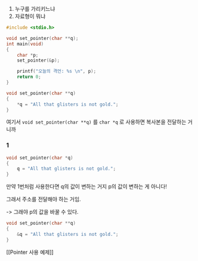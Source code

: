 
1. 누구를 가리키느냐
2. 자료형이 뭐냐

```c
#include <stdio.h>

void set_pointer(char **q);
int main(void)
{
    char *p;
    set_pointer(&p);

    printf("오늘의 격언: %s \n", p);
    return 0;
}

void set_pointer(char **q)
{
    *q = "All that glisters is not gold.";
}
```

여기서 `void set_pointer(char **q)` 를 `char *q` 로 사용하면 복사본을 전달하는 거니까

### 1
```c
void set_pointer(char *q)
{
    q = "All that glisters is not gold.";
}
```

만약 1번처럼 사용한다면 q의 값이 변하는 거지 p의 값이 변하는 게 아니다!

그래서 주소를 전달해야 하는 거임.

-> 그래야 p의 값을 바꿀 수 있다.

```c
void set_pointer(char **q)
{
    &q = "All that glisters is not gold.";
}
```

[[Pointer 사용 예제]]
